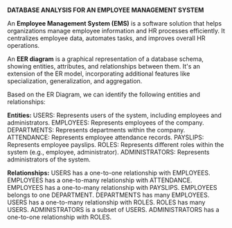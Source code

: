 **DATABASE ANALYSIS FOR AN EMPLOYEE MANAGEMENT SYSTEM**

An **Employee Management System (EMS)** is a software solution that helps organizations manage employee information and HR processes efficiently. It centralizes employee data, automates tasks, and improves overall HR operations.

An **EER diagram** is a graphical representation of a database schema, showing entities, attributes, and relationships between them. It's an extension of the ER model, incorporating additional features like specialization, generalization, and aggregation.

Based on the ER Diagram, we can identify the following entities and relationships:

**Entities:**
USERS: Represents users of the system, including employees and administrators.
EMPLOYEES: Represents employees of the company.
DEPARTMENTS: Represents departments within the company.
ATTENDANCE: Represents employee attendance records.
PAYSLIPS: Represents employee payslips.
ROLES: Represents different roles within the system (e.g., employee, administrator).
ADMINISTRATORS: Represents administrators of the system.

**Relationships:**
USERS has a one-to-one relationship with EMPLOYEES.
EMPLOYEES has a one-to-many relationship with ATTENDANCE.
EMPLOYEES has a one-to-many relationship with PAYSLIPS.
EMPLOYEES belongs to one DEPARTMENT.
DEPARTMENTS has many EMPLOYEES.
USERS has a one-to-many relationship with ROLES.
ROLES has many USERS.
ADMINISTRATORS is a subset of USERS.
ADMINISTRATORS has a one-to-one relationship with ROLES.

